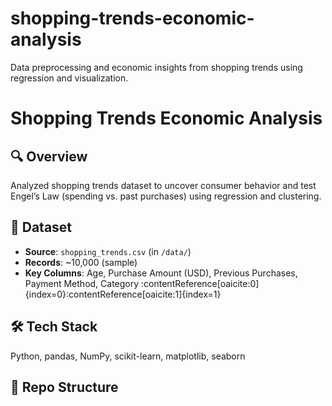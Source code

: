 # shopping-trends-economic-analysis
Data preprocessing and economic insights from shopping trends using regression and visualization.
# Shopping Trends Economic Analysis

## 🔍 Overview
Analyzed shopping trends dataset to uncover consumer behavior and test Engel’s Law (spending vs. past purchases) using regression and clustering.

## 📁 Dataset
- **Source**: `shopping_trends.csv` (in `/data/`)  
- **Records**: ~10,000 (sample)  
- **Key Columns**: Age, Purchase Amount (USD), Previous Purchases, Payment Method, Category :contentReference[oaicite:0]{index=0}:contentReference[oaicite:1]{index=1}

## 🛠️ Tech Stack
Python, pandas, NumPy, scikit-learn, matplotlib, seaborn

## 📂 Repo Structure
